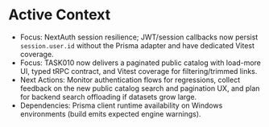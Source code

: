 # Active Context

- Focus: NextAuth session resilience; JWT/session callbacks now persist `session.user.id` without the Prisma adapter and have dedicated Vitest coverage.
- Focus: TASK010 now delivers a paginated public catalog with load-more UI, typed tRPC contract, and Vitest coverage for filtering/trimmed links.
- Next Actions: Monitor authentication flows for regressions, collect feedback on the new public catalog search and pagination UX, and plan for backend search offloading if datasets grow large.
- Dependencies: Prisma client runtime availability on Windows environments (build emits expected engine warnings).
